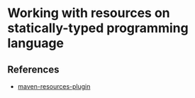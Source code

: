 # Working with resources on statically-typed programming language

## References

- [maven-resources-plugin](https://github.com/apache/maven-plugins/tree/trunk/maven-resources-plugin)
